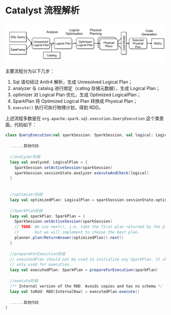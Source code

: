 # Catalyst 流程解析

![image-20201029231415083](images/image-20201029231415083.png)

主要流程分为以下几步：

1. Sql 语句经过 Antlr4 解析，生成 Unresolved Logical Plan；
2. analyzer 与 catalog 进行绑定（catlog 存储元数据），生成 Logical Plan；
3. optimizer 对 Logical Plan 优化，生成 Optimized LogicalPlan；
4. SparkPlan 将 Optimized Logical Plan 转换成 Physical Plan；
5. `execute()` 执行可执行物理计划，得到 RDD。

上述流程多数是在 `org.apache.spark.sql.execution.QueryExecution` 这个类里面，代码如下：

```scala
class QueryExecution(val sparkSession: SparkSession, val logical: LogicalPlan) {

  ......其他代码
  
  //analyzer阶段
  lazy val analyzed: LogicalPlan = {
    SparkSession.setActiveSession(sparkSession)
    sparkSession.sessionState.analyzer.executeAndCheck(logical)
  }


  //optimizer阶段
  lazy val optimizedPlan: LogicalPlan = sparkSession.sessionState.optimizer.execute(withCachedData)
  
  //SparkPlan阶段
  lazy val sparkPlan: SparkPlan = {
    SparkSession.setActiveSession(sparkSession)
    // TODO: We use next(), i.e. take the first plan returned by the planner, here for now,
    //       but we will implement to choose the best plan.
    planner.plan(ReturnAnswer(optimizedPlan)).next()
  }

  //prepareForExecution阶段
  // executedPlan should not be used to initialize any SparkPlan. It should be
  // only used for execution.
  lazy val executedPlan: SparkPlan = prepareForExecution(sparkPlan)

  //execute阶段
  /** Internal version of the RDD. Avoids copies and has no schema */
  lazy val toRdd: RDD[InternalRow] = executedPlan.execute()

  ......其他代码
}
```